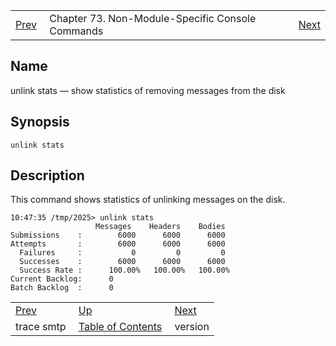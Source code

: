 |     |     |     |
| --- | --- | --- |
| [Prev](console_commands.trace_smtp)  | Chapter 73. Non-Module-Specific Console Commands |  [Next](console_commands.version) |

<a name="console_commands.unlink_stats"></a>
## Name

unlink stats — show statistics of removing messages from the disk

## Synopsis

`unlink stats`

<a name="idp11643504"></a>
## Description

This command shows statistics of unlinking messages on the disk.

```
10:47:35 /tmp/2025> unlink stats
                   Messages    Headers    Bodies
Submissions    :        6000      6000      6000
Attempts       :        6000      6000      6000
  Failures     :           0         0         0
  Successes    :        6000      6000      6000
  Success Rate :      100.00%   100.00%   100.00%
Current Backlog:      0
Batch Backlog  :      0
```

|     |     |     |
| --- | --- | --- |
| [Prev](console_commands.trace_smtp)  | [Up](console.cmds.ref) |  [Next](console_commands.version) |
| trace smtp  | [Table of Contents](index) |  version |

